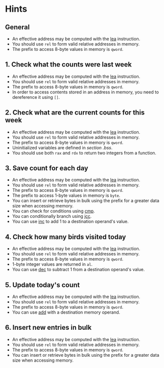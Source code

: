 # Hints

## General

- An effective address may be computed with the [lea][lea] instruction.
- You should use `rel` to form valid relative addresses in memory.
- The prefix to access 8-byte values in memory is `qword`.

## 1. Check what the counts were last week

- An effective address may be computed with the [lea][lea] instruction.
- You should use `rel` to form valid relative addresses in memory.
- The prefix to access 8-byte values in memory is `qword`.
- In order to access contents stored in an address in memory, you need to dereference it using `[]`.

## 2. Check what are the current counts for this week

- An effective address may be computed with the [lea][lea] instruction.
- You should use `rel` to form valid relative addresses in memory.
- The prefix to access 8-byte values in memory is `qword`.
- Uninitialized variables are defined in _section .bss_.
- You should use both `rax` and `rdx` to return two integers from a function.

## 3. Save count for each day

- An effective address may be computed with the [lea][lea] instruction.
- You should use `rel` to form valid relative addresses in memory.
- The prefix to access 8-byte values in memory is `qword`.
- The prefix to access 1-byte values in memory is `byte`.
- You can insert or retrieve bytes in bulk using the prefix for a greater data size when accessing memory.
- You can check for conditions using [cmp][cmp].
- You can conditionally branch using [jcc][jcc].
- You can use [inc][inc] to add 1 to a destination operand's value.

## 4. Check how many birds visited today

- An effective address may be computed with the [lea][lea] instruction.
- You should use `rel` to form valid relative addresses in memory.
- The prefix to access 8-byte values in memory is `qword`.
- 1-byte integer values are returned in `al`.
- You can use [dec][dec] to subtract 1 from a destination operand's value.

## 5. Update today's count

- An effective address may be computed with the [lea][lea] instruction.
- You should use `rel` to form valid relative addresses in memory.
- The prefix to access 8-byte values in memory is `qword`.
- You can use [add][add] with a destination memory operand.

## 6. Insert new entries in bulk

- An effective address may be computed with the [lea][lea] instruction.
- You should use `rel` to form valid relative addresses in memory.
- The prefix to access 8-byte values in memory is `qword`.
- You can insert or retrieve bytes in bulk using the prefix for a greater data size when accessing memory.

[lea]: https://www.felixcloutier.com/x86/lea
[cmp]: https://www.felixcloutier.com/x86/cmp
[jcc]: https://www.felixcloutier.com/x86/jcc
[inc]: https://www.felixcloutier.com/x86/inc
[dec]: https://www.felixcloutier.com/x86/dec
[add]: https://www.felixcloutier.com/x86/add